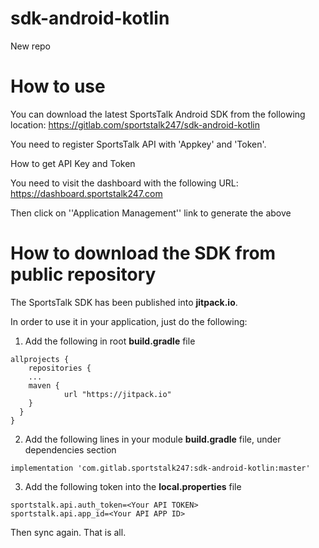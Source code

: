 # sdk-android-kotlin

New repo

# How to use

 You can download the latest SportsTalk Android SDK from the following location:
 https://gitlab.com/sportstalk247/sdk-android-kotlin

 You need to register SportsTalk API with 'Appkey' and 'Token'.


 How to get API Key and Token

 You need to visit the dashboard with the following URL:
 https://dashboard.sportstalk247.com

 Then click on ''Application Management'' link to generate the above

 # How to download the SDK from public repository

 The SportsTalk SDK has been published into **jitpack.io**.

 In order to use it in your application, just do the following:

 1. Add the following in root  **build.gradle** file
 ```
 allprojects {
     repositories {
     ...
     maven {
             url "https://jitpack.io"
     }
   }
 }
 ```

 2. Add the following lines in your module **build.gradle** file, under dependencies section

 ```
 implementation 'com.gitlab.sportstalk247:sdk-android-kotlin:master'
 ```

 3. Add the following token into the **local.properties** file

 ```
 sportstalk.api.auth_token=<Your API TOKEN>
 sportstalk.api.app_id=<Your API APP ID>
 ```

 Then sync again. That is all.